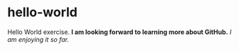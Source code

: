 # hello-world
Hello World exercise.
**I am looking forward to learning more about GitHub.**
*I am enjoying it so far.*
